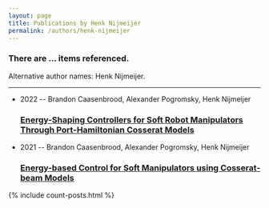 ```yaml
---
layout: page
title: Publications by Henk Nijmeijer
permalink: /authors/henk-nijmeijer
---
```


<h3 id="number-posts">There are ... items referenced.</h3>
<p id='info-authors'>Alternative author names: Henk Nijmeijer.</p>
<hr />
<ul class="post-list">
<li><span class='post-meta'>2022 -- Brandon Caasenbrood, Alexander Pogromsky, Henk Nijmeijer</span><h3><a class='post-link' href="{{ site.baseurl }}/energy-shaping-controllers-for-soft-robot-manipulators-through-port-hamiltonian-cosserat-models">Energy-Shaping Controllers for Soft Robot Manipulators Through Port-Hamiltonian Cosserat Models</a></h3></li>
<li><span class='post-meta'>2021 -- Brandon Caasenbrood, Alexander Pogromsky, Henk Nijmeijer</span><h3><a class='post-link' href="{{ site.baseurl }}/energy-based-control-for-soft-manipulators-using-cosserat-beam-models">Energy-based Control for Soft Manipulators using Cosserat-beam Models</a></h3></li>

</ul>
{% include count-posts.html %}
